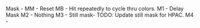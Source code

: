 
Mask -
MM - Reset
MB - Hit repeatedly to cycle thru colors.
M1 - Delay Mask
M2 - Nothing
M3 - Still mask- TODO: Update still mask for HPAC.
M4 -